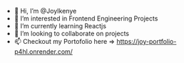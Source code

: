 - 👋 Hi, I’m @JoyIkenye
- 👀 I’m interested in Frontend Engineering Projects
- 🌱 I’m currently learning Reactjs
- 💞️ I’m looking to collaborate on projects
- 📫 Checkout my Portofolio here => https://joy-portfolio-p4hl.onrender.com/

<!---
JoyIkenye/JoyIkenye is a ✨ special ✨ repository because its `README.md` (this file) appears on your GitHub profile.
You can click the Preview link to take a look at your changes.
--->
